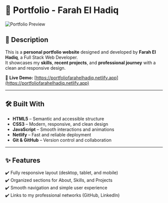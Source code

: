 # 🌟 Portfolio - Farah El Hadiq

![Portfolio Preview](https://portfoliofarahelhadiq.netlify.app/assets/preview.png)  


## 📌 Description

This is a **personal portfolio website** designed and developed by **Farah El Hadiq**, a Full Stack Web Developer.  
It showcases my **skills**, **recent projects**, and **professional journey** with a clean and responsive design.

🔗 **Live Demo:** [https://portfoliofarahelhadiq.netlify.app](https://portfoliofarahelhadiq.netlify.app)

---

## 🛠️ Built With

- **HTML5** – Semantic and accessible structure  
- **CSS3** – Modern, responsive, and clean design  
- **JavaScript** – Smooth interactions and animations  
- **Netlify** – Fast and reliable deployment  
- **Git & GitHub** – Version control and collaboration

---

## ✨ Features

✔️ Fully responsive layout (desktop, tablet, and mobile)  
✔️ Organized sections for About, Skills, and Projects  
✔️ Smooth navigation and simple user experience  
✔️ Links to my professional networks (GitHub, LinkedIn)



